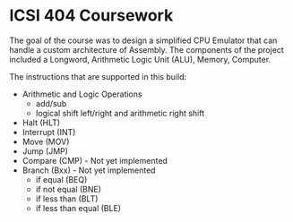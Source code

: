 # ICSI 404 Coursework
The goal of the course was to design a simplified CPU Emulator that can handle a custom architecture of Assembly. The components of the project included a Longword, Arithmetic Logic Unit (ALU), Memory, Computer.

The instructions that are supported in this build:
- Arithmetic and Logic Operations
  - add/sub
  - logical shift left/right and arithmetic right shift
- Halt (HLT)
- Interrupt (INT)
- Move (MOV)
- Jump (JMP)
- Compare (CMP) - Not yet implemented
- Branch (Bxx)  - Not yet implemented
  - if equal (BEQ)
  - if not equal (BNE)
  - if less than (BLT)
  - if less than equal (BLE)
